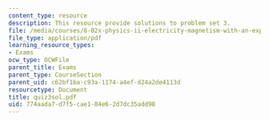 ```yaml
---
content_type: resource
description: This resource provide solutions to problem set 3.
file: /media/courses/8-02x-physics-ii-electricity-magnetism-with-an-experimental-focus-spring-2005/774aada7d7f5cae184e62d7dc35add98_quiz3sol.pdf
file_type: application/pdf
learning_resource_types:
- Exams
ocw_type: OCWFile
parent_title: Exams
parent_type: CourseSection
parent_uid: c62bf1ba-c93a-1174-a4ef-d24a2de4113d
resourcetype: Document
title: quiz3sol.pdf
uid: 774aada7-d7f5-cae1-84e6-2d7dc35add98
---
```

